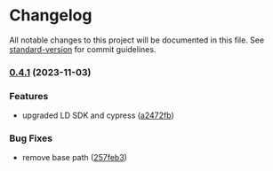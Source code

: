 # Changelog

All notable changes to this project will be documented in this file. See [standard-version](https://github.com/conventional-changelog/standard-version) for commit guidelines.

### [0.4.1](https://github.com/launchdarkly-labs/launchdarkly-cypress-plugin/compare/v0.4.0...v0.4.1) (2023-11-03)


### Features

* upgraded LD SDK and cypress ([a2472fb](https://github.com/launchdarkly-labs/launchdarkly-cypress-plugin/commits/a2472fb00f2dd188ecafeb0104dbb3fc90413462))


### Bug Fixes

* remove base path ([257feb3](https://github.com/launchdarkly-labs/launchdarkly-cypress-plugin/commits/257feb3f505f4adc4347dd1d11f9fd930bb3722e))
